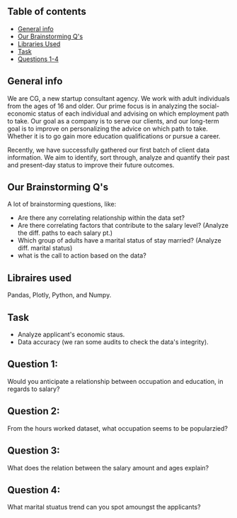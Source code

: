 ## Table of contents
* [General info](#general-info)
* [Our Brainstorming Q's](#Our-Brainstorming-Q's)
* [Libraries Used](#Libraries-used)
* [Task](#Task)
* [Questions 1-4](#Questions-1-4)

## General info
We are CG, a new startup consultant agency. We work with adult individuals from the ages of 16 and older. Our prime focus is in analyzing the social-economic status of each individual and advising on which employment path to take. Our goal as a company is to serve our clients, and our long-term goal is to improve on personalizing the advice on which path to take. Whether it is to go gain more education qualifications or pursue a career. 

Recently, we have successfully gathered our first batch of client data information.  We aim to identify, sort through, analyze and quantify their past and present-day status to improve their future outcomes.

## Our Brainstorming Q's
A lot of brainstorming questions, like:
* Are there any correlating relationship within the data set?
* Are there correlating factors that contribute to the salary level?
      (Analyze the diff. paths to each salary pt.)
* Which group of adults have a marital status of stay married?
      (Analyze diff. marital status)
* what is the call to action based on the data?

## Libraires used
Pandas, Plotly, Python, and Numpy. 

## Task
* Analyze applicant's economic staus.
* Data accuracy (we ran some audits to check the data's integrity).

## Question 1:
Would you anticipate a relationship between occupation and education, in regards to salary? 

## Question 2:
From the hours worked dataset, what occupation seems to be popularzied?

## Question 3:
What does the relation between the salary amount and ages explain?

## Question 4:
What marital stuatus trend can you spot amoungst the applicants?
